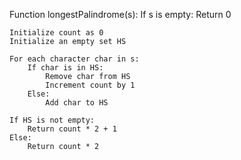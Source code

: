 Function longestPalindrome(s):
    If s is empty:
        Return 0

    Initialize count as 0
    Initialize an empty set HS

    For each character char in s:
        If char is in HS:
            Remove char from HS
            Increment count by 1
        Else:
            Add char to HS

    If HS is not empty:
        Return count * 2 + 1
    Else:
        Return count * 2